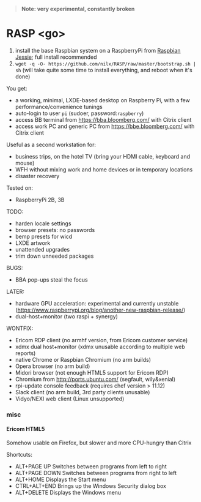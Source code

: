 > __Note: very experimental, constantly broken__

# RASP \<go>

1. install the base Raspbian system on a RaspberryPi from
  [Raspbian Jessie](https://www.raspberrypi.org/downloads/raspbian/);
  full install recommended
2. `wget -q -O- https://github.com/nilx/RASP/raw/master/bootstrap.sh | sh`
   (will take quite some time to install everything, and reboot when it's done)

You get:
* a working, minimal, LXDE-based desktop on Raspberry Pi,
  with a few performance/convenience tunings
* auto-login to user `pi` (sudoer, password:`raspberry`)
* access BB terminal from <https://bba.bloomberg.com/> with Citrix client
* access work PC and generic PC from <https://bbe.bloomberg.com/> with
  Citrix client

Useful as a second workstation for:
* business trips, on the hotel TV
  (bring your HDMI cable, keyboard and mouse)
* WFH without mixing work and home devices or in temporary locations
* disaster recovery

Tested on:
* RaspberryPi 2B, 3B

TODO:
* harden locale settings
* browser presets: no passwords
* bemp presets for wicd
* LXDE artwork
* unattended upgrades
* trim down unneeded packages

BUGS:
* BBA pop-ups steal the focus

LATER:
* hardware GPU acceleration: experimental and currently unstable
  (https://www.raspberrypi.org/blog/another-new-raspbian-release/)
* dual-host+monitor (two raspi + synergy)

WONTFIX:
* Ericom RDP client (no armhf version, from Ericom customer service)
* xdmx dual host+monitor (xdmx unusable according to multiple web reports)
* native Chrome or Raspbian Chromium (no arm builds)
* Opera browser (no arm build)
* Midori browser (not enough HTML5 support for Ericom RDP)
* Chromium from <http://ports.ubuntu.com/> (segfault, wily&xenial)
* rpi-update console feedback (requires chef version > 11.12)
* Slack client (no arm build, 3rd party clients unusable)
* Vidyo/NEXI web client (Linux unsupported)

### misc

#### Ericom HTML5

Somehow usable on Firefox, but slower and more CPU-hungry than Citrix

Shortcuts:
* ALT+PAGE UP 	Switches between programs from left to right
* ALT+PAGE DOWN 	Switches between programs from right to left
* ALT+HOME 	Displays the Start menu
* CTRL+ALT+END 	Brings up the Windows Security dialog box
* ALT+DELETE 	Displays the Windows menu


